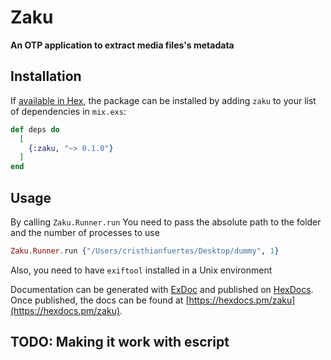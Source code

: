 # Zaku

**An OTP application to extract media files's metadata**

## Installation

If [available in Hex](https://hex.pm/docs/publish), the package can be installed
by adding `zaku` to your list of dependencies in `mix.exs`:

```elixir
def deps do
  [
    {:zaku, "~> 0.1.0"}
  ]
end
```

## Usage
By calling `Zaku.Runner.run` You need to pass the absolute path to the folder and the number of processes to use
```elixir
Zaku.Runner.run {"/Users/cristhianfuertes/Desktop/dummy", 1}
```

Also, you need to have `exiftool` installed in a Unix environment

Documentation can be generated with [ExDoc](https://github.com/elixir-lang/ex_doc)
and published on [HexDocs](https://hexdocs.pm). Once published, the docs can
be found at [https://hexdocs.pm/zaku](https://hexdocs.pm/zaku).



## TODO: Making it work with escript